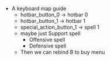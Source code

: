 - A keyboard map guide
	- hotbar_button_0 -> hotbar 0
	- hotbar_button_1 -> hotbar 1
	- special_action_button_1 -> spell 1
	- maybe just Support spell
		- Offensive spell
		- Defensive spell
	- Then we can rebind B to buy menu


